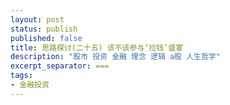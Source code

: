 ```yaml
---
layout: post
status: publish
published: false
title: 思路探讨(二十五) 该不该参与‘捡钱’盛宴
description: "股市 投资 金融 理念 逻辑 a股 人生哲学"
excerpt_separator: ===
tags:
- 金融投资
---
```



